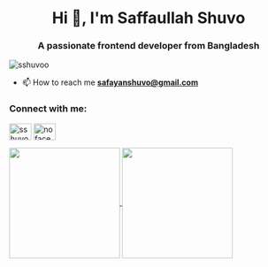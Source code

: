 <h1 align="center">Hi 👋, I'm Saffaullah Shuvo</h1>
<h3 align="center">A passionate frontend developer from Bangladesh</h3>

<p align="left"> <img src="https://komarev.com/ghpvc/?username=sshuvoo&label=Profile%20views&color=0e75b6&style=flat" alt="sshuvoo" /> </p>

- 📫 How to reach me **safayanshuvo@gmail.com**

<h3 align="left">Connect with me:</h3>
<p align="left">
<a href="https://linkedin.com/in/sshuvoo" target="blank"><img align="center" src="https://raw.githubusercontent.com/rahuldkjain/github-profile-readme-generator/master/src/images/icons/Social/linked-in-alt.svg" alt="sshuvoo" height="30" width="40" /></a>
<a href="https://www.leetcode.com/nofaceman" target="blank"><img align="center" src="https://raw.githubusercontent.com/rahuldkjain/github-profile-readme-generator/master/src/images/icons/Social/leet-code.svg" alt="nofaceman" height="30" width="40" /></a>
</p>

<a href="https://github.com/anuraghazra/github-readme-stats">
  <img height=200 align="center" src="https://github-readme-stats.vercel.app/api?username=sshuvoo" />
</a>
<a href="https://github.com/anuraghazra/convoychat">
  <img height=200 align="center" src="https://github-readme-stats.vercel.app/api/top-langs?username=sshuvoo&layout=compact&langs_count=8" />
</a>

<!-- <div style="display: flex; flex-direction: column; align-items: center;">
  <p><img src="https://github-readme-stats.vercel.app/api/top-langs?username=sshuvoo&show_icons=true&locale=en&layout=compact" alt="sshuvoo" /></p>
  <p><img src="https://github-readme-stats.vercel.app/api?username=sshuvoo&show_icons=true&locale=en" alt="sshuvoo" /></p>
  <p><img src="https://github-readme-streak-stats.herokuapp.com/?user=sshuvoo&" alt="sshuvoo" /></p>
</div> -->

